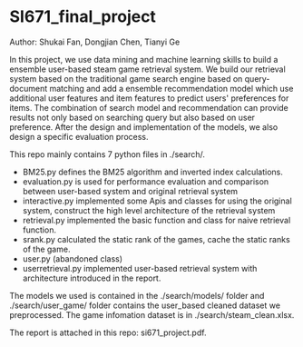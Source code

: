 # SI671_final_project

Author: Shukai Fan, Dongjian Chen, Tianyi Ge

In this project, we use data mining and machine learning skills to build a ensemble user-based steam game retrieval system. We build our retrieval system based on the traditional game search engine based on query-document matching and add a ensemble recommendation model which use additional user features and item features to predict users' preferences for items. The combination of search model and recommendation can provide results not only based on searching query but also based on user preference. After the design and implementation of the models, we also design a specific evaluation process.

This repo mainly contains 7 python files in ./search/. 

+ BM25.py defines the BM25 algorithm and inverted index calculations.
+ evaluation.py is used for performance evaluation and comparison between user-based system and original retrieval system
+ interactive.py implemented some Apis and classes for using the original system, construct the high level architecture of the retrieval system
+ retrieval.py implemented the basic function and class for naive retrieval function.
+ srank.py calculated the static rank of the games, cache the static ranks of the game.
+ user.py (abandoned class)
+ userretrieval.py implemented user-based retrieval system with architecture introduced in the report.

The models we used is contained in the ./search/models/ folder and ./search/user_game/ folder contains the user_based cleaned dataset we preprocessed.
The game infomation dataset is in ./search/steam_clean.xlsx.

The report is attached in this repo: si671_project.pdf.